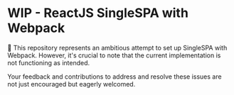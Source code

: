 # WIP - ReactJS SingleSPA with Webpack

🚧 This repository represents an ambitious attempt to set up SingleSPA with Webpack. However, it's crucial to note that the current implementation is not functioning as intended.

Your feedback and contributions to address and resolve these issues are not just encouraged but eagerly welcomed.
